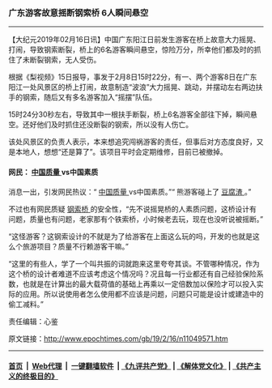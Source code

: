 ### 广东游客故意摇断钢索桥 6人瞬间悬空
------------------------

<p>
 【大纪元2019年02月16日讯】中国广东阳江日前发生游客在桥上故意大力摇晃、打闹，导致钢索断裂，桥上的6名游客瞬间悬空，惊险万分，所幸他们都及时的抓住了未断裂钢索，无人受伤。
</p>
<p>
 根据《梨视频》15日报导，事发于2月8日15时22分，有一、两个游客8日在广东阳江一处风景区的桥上打闹，故意制造“波浪”大力摇晃、跳动，并摆动左右两边扶手的钢索，随后又有多名游客加入“摇摆”队伍。
</p>
<p>
 15时24分30秒左右，导致其中一根扶手断裂，桥上6名游客全部往下掉，瞬间悬空。还好他们及时抓住还没断裂的钢索，所以没有人伤亡。
</p>
<p>
 该处风景区的负责人表示，本来想追究闯祸游客的责任，但事后对方态度良好，又是本地人，想想“还是算了”。该项目平时会定期维修，目前已被撤掉。
 <br/>
</p>
<h4>
 网民：
 <a href="http://www.epochtimes.com/gb/tag/%E4%B8%AD%E5%9B%BD%E8%B4%A8%E9%87%8F.html">
  中国质量
 </a>
 vs中国素质
</h4>
<p>
 消息一出，引发网民热议：“
 <a href="http://www.epochtimes.com/gb/tag/%E4%B8%AD%E5%9B%BD%E8%B4%A8%E9%87%8F.html">
  中国质量
 </a>
 vs中国素质。”“ 熊游客碰上了
 <a href="http://www.epochtimes.com/gb/tag/%E8%B1%86%E8%85%90%E6%B8%A3.html">
  豆腐渣
 </a>
 。”
</p>
<p>
 不过也有网民质疑
 <a href="http://www.epochtimes.com/gb/tag/%E9%92%A2%E7%B4%A2%E6%A1%A5.html">
  钢索桥
 </a>
 的安全性，“先不说摇晃桥的人素质问题，这桥设计有问题，质量也有问题，老家那有个铁索桥，小时候老去玩，现在也没听说被摇断。”
</p>
<p>
 “这怪游客？这钢索设计的不就是为了给游客在上面这么玩的吗，开发的也就是这么个旅游项目？质量不行赖游客干嘛。”
</p>
<p>
 “这里的有些人，学了一个叫共振的词就跑来这里夸夸其谈。不管哪种情况，作为这个桥的设计者难道不应该考虑这个情况吗？况且每一行业都还有自己经验保险系数，也就是在计算出的最大载荷值的基础上再乘以一定倍数加以保险才可以投入实际的应用。所以说使用者怎么使用都不应该是问题，问题只可能是设计或建造中的偷工减料。”
</p>
<p>
 责任编辑：心鉴
</p>

原文链接：http://www.epochtimes.com/gb/19/2/16/n11049571.htm


------------------------
#### [首页](https://github.com/gfw-breaker/banned-news/blob/master/README.md) &nbsp;|&nbsp; [Web代理](https://github.com/labour-camp/helloworld) &nbsp;|&nbsp; [一键翻墙软件](https://github.com/gfw-breaker/nogfw/blob/master/README.md) &nbsp;| [《九评共产党》](https://github.com/gfw-breaker/9ping.md/blob/master/README.md#九评之一评共产党是什么) | [《解体党文化》](https://github.com/gfw-breaker/jtdwh.md/blob/master/README.md) | [《共产主义的终极目的》](https://github.com/gfw-breaker/gczydzjmd.md/blob/master/README.md)

